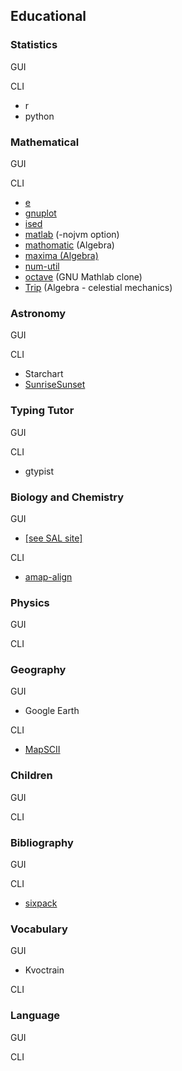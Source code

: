 ## Educational

### Statistics

GUI

CLI

  * r
  * python
  
### Mathematical

GUI

CLI

  * [e](http://www.softnet.tuc.gr/%7Eapdim/projects/e/)
  * [gnuplot](http://www.gnuplot.info/)
  * [ised](http://ised.sourceforge.net/)
  * [matlab](http://www.mathworks.com/products/matlab/) (-nojvm option)
  * [mathomatic](http://mathomatic.org/math/) (Algebra)
  * [maxima (Algebra)](http://maxima.sourceforge.net/)
  * [num-util](http://suso.suso.org/programs/num-utils/)
  * [octave](http://www.gnu.org/software/octave/) (GNU Mathlab clone)
  * [Trip](http://www.imcce.fr/Equipes/ASD/trip/trip.php) (Algebra - celestial mechanics)

### Astronomy

GUI

CLI

  * Starchart
  * [SunriseSunset](http://wiki.tetrasys-design.net/SunriseSunset)
  
### Typing Tutor 

GUI

CLI

  * gtypist
  
### Biology and Chemistry 

GUI 

  * [[see SAL site]](http://sal.jyu.fi/Z/2/index.shtml)  

CLI

  * [amap-align](http://bio.math.berkeley.edu/amap/)
  
### Physics

GUI

CLI
  
### Geography 

GUI

  * Google Earth

CLI
 
  * [MapSCII](https://github.com/rastapasta/mapscii)

### Children 

GUI

CLI
  
### Bibliography

GUI

CLI

  * [sixpack](http://sourceforge.net/projects/sixpack/)
  
### Vocabulary

GUI

  * Kvoctrain

CLI 
  
### Language

GUI

CLI  
